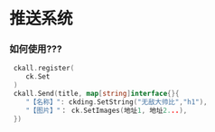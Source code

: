 # 推送系统
<h3> 如何使用??? </h3>

```go
 ckall.register(
    ck.Set
 )
 ckall.Send(title, map[string]interface{}{
    "【名称】": ckding.SetString("无敌大帅比","h1"),
    "【图片】"： ck.SetImages(地址1, 地址2...),
 })
```  
